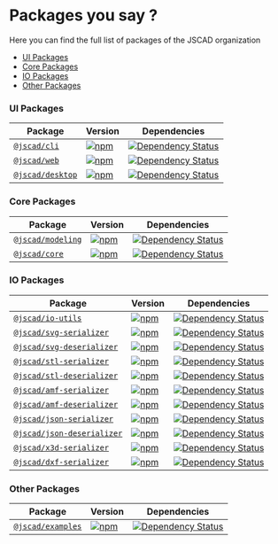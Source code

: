 # Packages you say ?

Here you can find the full list of packages of the JSCAD organization

- [UI Packages](#ui-packages)
- [Core Packages](#core-packages)
- [IO Packages](#io-packages)
- [Other Packages](#other-packages)

### UI Packages

| Package | Version | Dependencies |
|--------|-------|------------|
| [`@jscad/cli`](/packages/cli) | [![npm](https://img.shields.io/npm/v/@jscad/cli.svg?maxAge=2592000)](https://www.npmjs.com/package/@jscad/cli) | [![Dependency Status](https://david-dm.org/jscad/jscad.svg?path=packages/cli)](https://david-dm.org/jscad/jscad?path=packages/cli) |
| [`@jscad/web`](/packages/web) | [![npm](https://img.shields.io/npm/v/@jscad/web.svg?maxAge=2592000)](https://www.npmjs.com/package/@jscad/web) | [![Dependency Status](https://david-dm.org/jscad/jscad.svg?path=packages/web)](https://david-dm.org/jscad/jscad?path=packages/web) |
| [`@jscad/desktop`](./packages/desktop) | [![npm](https://img.shields.io/npm/v/@jscad/desktop.svg?maxAge=2592000)](https://www.npmjs.com/package/@jscad/desktop) | [![Dependency Status](https://david-dm.org/jscad/jscad.svg?path=packages/desktop)](https://david-dm.org/jscad/jscad?path=packages/desktop) |

### Core Packages

| Package | Version | Dependencies |
|--------|-------|------------|
| [`@jscad/modeling`](https://github.com/jscad/modeling.js) | [![npm](https://img.shields.io/npm/v/@jscad/modeling.svg?maxAge=2592000)](https://www.npmjs.com/package/@jscad/modeling) | [![Dependency Status](https://david-dm.org/jscad/modeling.js.svg)](https://david-dm.org/jscad/modeling.js) |
| [`@jscad/core`](/packages/core) | [![npm](https://img.shields.io/npm/v/@jscad/core.svg?maxAge=2592000)](https://www.npmjs.com/package/@jscad/core) | [![Dependency Status](https://david-dm.org/jscad/jscad.svg?path=packages/core)](https://david-dm.org/jscad/jscad?path=packages/core) |

### IO Packages

| Package | Version | Dependencies |
|--------|-------|------------|
| [`@jscad/io-utils`](https://github.com/jscad/io/tree/master/packages/io-utils) | [![npm](https://img.shields.io/npm/v/@jscad/io-utils.svg?maxAge=2592000)](https://www.npmjs.com/package/@jscad/io-utils) | [![Dependency Status](https://david-dm.org/jscad/io.svg?path=packages/io-utils)](https://david-dm.org/jscad/io?path=packages/io-utils) |
| [`@jscad/svg-serializer`](https://github.com/jscad/io/tree/master/packages/svg-serializer) | [![npm](https://img.shields.io/npm/v/@jscad/svg-serializer.svg?maxAge=2592000)](https://www.npmjs.com/package/@jscad/svg-serializer) | [![Dependency Status](https://david-dm.org/jscad/io.svg?path=packages/svg-serializer)](https://david-dm.org/jscad/io?path=packages/svg-serializer) |
| [`@jscad/svg-deserializer`](https://github.com/jscad/io/tree/master/packages/svg-deserializer) | [![npm](https://img.shields.io/npm/v/@jscad/svg-deserializer.svg?maxAge=2592000)](https://www.npmjs.com/package/@jscad/svg-deserializer) | [![Dependency Status](https://david-dm.org/jscad/io.svg?path=packages/svg-deserializer)](https://david-dm.org/jscad/io?path=packages/svg-deserializer) |
| [`@jscad/stl-serializer`](https://github.com/jscad/io/tree/master/packages/stl-serializer) | [![npm](https://img.shields.io/npm/v/@jscad/stl-serializer.svg?maxAge=2592000)](https://www.npmjs.com/package/@jscad/stl-serializer) | [![Dependency Status](https://david-dm.org/jscad/io.svg?path=packages/stl-serializer)](https://david-dm.org/jscad/io?path=packages/stl-serializer) |
| [`@jscad/stl-deserializer`](https://github.com/jscad/io/tree/master/packages/stl-deserializer) | [![npm](https://img.shields.io/npm/v/@jscad/stl-deserializer.svg?maxAge=2592000)](https://www.npmjs.com/package/@jscad/stl-deserializer) | [![Dependency Status](https://david-dm.org/jscad/io.svg?path=packages/stl-deserializer)](https://david-dm.org/jscad/io?path=packages/stl-deserializer) |
| [`@jscad/amf-serializer`](https://github.com/jscad/io/tree/master/packages/amf-serializer) | [![npm](https://img.shields.io/npm/v/@jscad/amf-serializer.svg?maxAge=2592000)](https://www.npmjs.com/package/@jscad/amf-serializer) | [![Dependency Status](https://david-dm.org/jscad/io.svg?path=packages/amf-serializer)](https://david-dm.org/jscad/io?path=packages/amf-serializer) |
| [`@jscad/amf-deserializer`](https://github.com/jscad/io/tree/master/packages/amf-deserializer) | [![npm](https://img.shields.io/npm/v/@jscad/amf-deserializer.svg?maxAge=2592000)](https://www.npmjs.com/package/@jscad/amf-deserializer) | [![Dependency Status](https://david-dm.org/jscad/io.svg?path=packages/amf-deserializer)](https://david-dm.org/jscad/io?path=packages/amf-deserializer) |
| [`@jscad/json-serializer`](https://github.com/jscad/io/tree/master/packages/json-serializer) | [![npm](https://img.shields.io/npm/v/@jscad/json-serializer.svg?maxAge=2592000)](https://www.npmjs.com/package/@jscad/json-serializer) | [![Dependency Status](https://david-dm.org/jscad/io.svg?path=packages/json-serializer)](https://david-dm.org/jscad/io?path=packages/json-serializer) |
| [`@jscad/json-deserializer`](https://github.com/jscad/io/tree/master/packages/json-deserializer) | [![npm](https://img.shields.io/npm/v/@jscad/json-deserializer.svg?maxAge=2592000)](https://www.npmjs.com/package/@jscad/json-deserializer) | [![Dependency Status](https://david-dm.org/jscad/io.svg?path=packages/json-deserializer)](https://david-dm.org/jscad/io?path=packages/json-deserializer) |
| [`@jscad/x3d-serializer`](https://github.com/jscad/io/tree/master/packages/x3d-serializer) | [![npm](https://img.shields.io/npm/v/@jscad/x3d-serializer.svg?maxAge=2592000)](https://www.npmjs.com/package/@jscad/x3d-serializer) | [![Dependency Status](https://david-dm.org/jscad/io.svg?path=packages/x3d-serializer)](https://david-dm.org/jscad/io?path=packages/x3d-serializer) |
| [`@jscad/dxf-serializer`](https://github.com/jscad/io/tree/master/packages/dxf-serializer) | [![npm](https://img.shields.io/npm/v/@jscad/dxf-serializer.svg?maxAge=2592000)](https://www.npmjs.com/package/@jscad/dxf-serializer) | [![Dependency Status](https://david-dm.org/jscad/io.svg?path=packages/dxf-serializer)](https://david-dm.org/jscad/io?path=packages/dxf-serializer) |

### Other Packages

| Package | Version | Dependencies |
|--------|-------|------------|
| [`@jscad/examples`](/packages/examples) | [![npm](https://img.shields.io/npm/v/@jscad/examples.svg?maxAge=2592000)](https://www.npmjs.com/package/@jscad/examples) | [![Dependency Status](https://david-dm.org/jscad/jscad.svg?path=packages/examples)](https://david-dm.org/jscad/jscad?path=packages/examples) |

